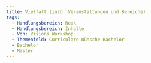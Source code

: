 ```yaml
---
title: Vielfalt (insb. Veranstaltungen und Bereiche)
tags:
  - Handlungsbereich: Reak
  - Handlungsbereich: Inhalte
  - Von: Visions Workshop
  - Themenfeld: Curriculare Wünsche Bachelor
  - Bachelor
  - Master
---
```

